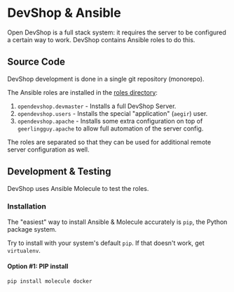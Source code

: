 # DevShop & Ansible

Open DevShop is a full stack system: it requires the server to be configured
 a certain way to work. DevShop contains Ansible roles to do this.

## Source Code
 
DevShop development is done in a single git repository (monorepo).

The Ansible roles are installed in the [roles directory](../../roles):

  1. `opendevshop.devmaster` - Installs a full DevShop Server.
  2. `opendevshop.users` - Installs the special "application" (`aegir`) user. 
  3. `opendevshop.apache` - Installs some extra configuration on top of
   `geerlingguy.apache` to allow full automation of the server config.

The roles are separated so that they can be used for additional remote server
 configuration as well.
 
## Development & Testing

DevShop uses Ansible Molecule to test the roles.

### Installation

The "easiest" way to install Ansible & Molecule accurately is `pip`, the
 Python package system.
 
Try to install with your system's default `pip`. If that doesn't work, get
 `virtualenv`.
 
 #### Option #1: PIP install
 
 ```sh
pip install molecule docker
```
